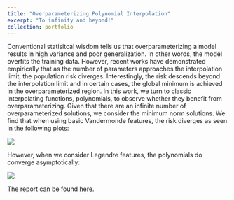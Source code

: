 ```yaml
---
title: "Overparameterizing Polynomial Interpolation"
excerpt: "To infinity and beyond!"
collection: portfolio
---
```


Conventional statisitcal wisdom tells us that overparameterizing a model results in high variance and poor generalization. In other words, the model overfits the training data. However, recent works have demonstrated empirically that as the number of parameters approaches the interpolation limit, the population risk diverges. Interestingly, the risk descends beyond the interpolation limit and in certain cases, the global minimum is achieved in the overparameterized region. In this work, we turn to classic interpolating functions, polynomials, to observe whether they benefit from overparameterizing. Given that there are an infinite number of overparameterized solutions, we consider the minimum norm solutions. We find that when using basic Vandermonde features, the risk diverges as seen in the following plots:

![](https://ameerd.github.io/images/Vandermonde.PNG)

However, when we consider Legendre features, the polynomials do converge asymptotically:

![](https://ameerd.github.io/images/Legendre.PNG)

The report can be found [here](https://ameerd.github.io/files/Polynomial_Interpolation_Report.pdf).


